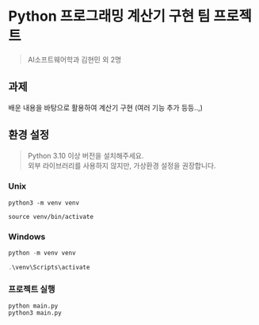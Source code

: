 # Python 프로그래밍 계산기 구현 팀 프로젝트
> AI소프트웨어학과 김현민 외 2명

## 과제
배운 내용을 바탕으로 활용하여 계산기 구현 (여러 기능 추가 등등..,)

## 환경 설정
> Python 3.10 이상 버전을 설치해주세요.<br>
> 외부 라이브러리를 사용하지 않지만, 가상환경 설정을 권장합니다.

### Unix
```shell
python3 -m venv venv
```

```shell
source venv/bin/activate
```

### Windows
```powerShell
python -m venv venv
```

```powerShell
.\venv\Scripts\activate
```

### 프로젝트 실행
```shell
python main.py
python3 main.py
```